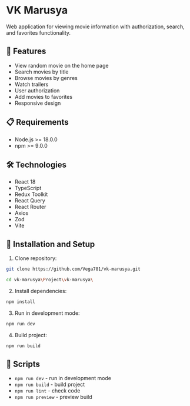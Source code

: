 # VK Marusya

Web application for viewing movie information with authorization, search, and favorites functionality.

## 🚀 Features

- View random movie on the home page
- Search movies by title
- Browse movies by genres
- Watch trailers
- User authorization
- Add movies to favorites
- Responsive design

## 📋 Requirements

- Node.js >= 18.0.0
- npm >= 9.0.0

## 🛠 Technologies

- React 18
- TypeScript
- Redux Toolkit
- React Query
- React Router
- Axios
- Zod
- Vite

## 🔧 Installation and Setup

1. Clone repository:
```bash
git clone https://github.com/Vega781/vk-marusya.git
```
```bash
cd vk-marusya\Project\vk-marusya\
```
2. Install dependencies:
```bash
npm install
```
3. Run in development mode:
```bash
npm run dev
```
4. Build project:
```bash
npm run build
```

## 📝 Scripts

- `npm run dev` - run in development mode
- `npm run build` - build project
- `npm run lint` - check code
- `npm run preview` - preview build

